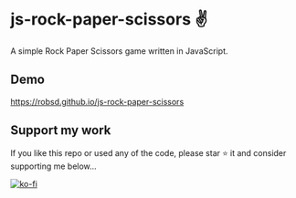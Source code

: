 # js-rock-paper-scissors ✌️

A simple Rock Paper Scissors game written in JavaScript.

## Demo

https://robsd.github.io/js-rock-paper-scissors

## Support my work

If you like this repo or used any of the code, please star ⭐ it and consider supporting me below...

[![ko-fi](https://ko-fi.com/img/githubbutton_sm.svg)](https://ko-fi.com/F1F34TIDQ)